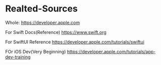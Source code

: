 # Realted-Sources

Whole: https://developer.apple.com

For Swift Docs(Reference)
https://www.swift.org

For SwiftUI Reference
https://developer.apple.com/tutorials/swiftui

FOr iOS Dev(Very Beginning)
https://developer.apple.com/tutorials/app-dev-training


